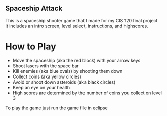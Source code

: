 ## Spaceship Attack
This is a spaceship shooter game that I made for my CIS 120 final project  
It includes an intro screen, level select, instructions, and highscores.  
  
# How to Play
* Move the spaceship (aka the red block) with your arrow keys
* Shoot lasers with the space bar
* Kill enemies (aka blue ovals) by shooting them down
* Collect coins (aka yellow circles)
* Avoid or shoot down asteroids (aka black circles)
* Keep an eye on your health
* High scores are determined by the number of coins you collect on level 3
  
To play the game just run the game file in eclipse
